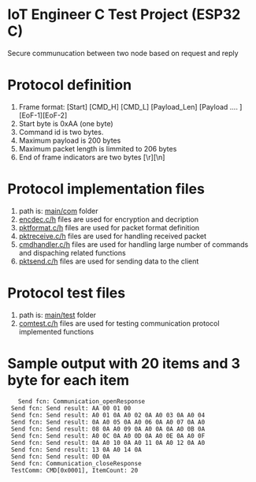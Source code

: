 # IoT Engineer C Test Project (ESP32 C)
Secure communucation between two node based on request and reply 

# Protocol definition
  1) Frame format: 
      [Start] [CMD_H]  [CMD_L] [Payload_Len]  [Payload .... ][EoF-1][EoF-2]
  2) Start byte is 0xAA (one byte)
  3) Command id is two bytes.
  4) Maximum payload is 200 bytes 
  5) Maximum packet length is limmited to 206 bytes
  6) End of frame indicators are two bytes [\r][\n]

# Protocol implementation files 
  1) path is: [main/com](/IoTEngCTestPrj/IoTEngCTestPrj/main/com/) folder
  2) [encdec.c/h](/IoTEngCTestPrj/IoTEngCTestPrj/main/com/encdec.c) files are used for encryption and decription
  3) [pktformat.c/h](/IoTEngCTestPrj/IoTEngCTestPrj/main/com/pktformat.c) files are used for packet format definition 
  4) [pktreceive.c/h](/IoTEngCTestPrj/IoTEngCTestPrj/main/com/pktreceive.c) files are used for handling received packet
  5) [cmdhandler.c/h](/IoTEngCTestPrj/IoTEngCTestPrj/main/com/cmdhandler.c) files are used for handling large number of commands and dispaching related functions
  5) [pktsend.c/h](/IoTEngCTestPrj/IoTEngCTestPrj/main/com/pktsend.c) files are used for sending data to the client
  


  # Protocol test files 
  1) path is: [main/test](/IoTEngCTestPrj/IoTEngCTestPrj/main/test/) folder
  2) [comtest.c/h](/IoTEngCTestPrj/IoTEngCTestPrj/main/test/comtest.c) files are used for testing communication protocol implemented functions

  # Sample output with 20 items and 3 byte for each item      
	   Send fcn: Communication_openResponse
     Send fcn: Send result: AA 00 01 00
     Send fcn: Send result: A0 01 0A A0 02 0A A0 03 0A A0 04
     Send fcn: Send result: 0A A0 05 0A A0 06 0A A0 07 0A A0
     Send fcn: Send result: 08 0A A0 09 0A A0 0A 0A A0 0B 0A
     Send fcn: Send result: A0 0C 0A A0 0D 0A A0 0E 0A A0 0F
     Send fcn: Send result: 0A A0 10 0A A0 11 0A A0 12 0A A0
     Send fcn: Send result: 13 0A A0 14 0A 
     Send fcn: Send result: 0D 0A 
     Send fcn: Communication_closeResponse
     TestComm: CMD[0x0001], ItemCount: 20
	 
 
